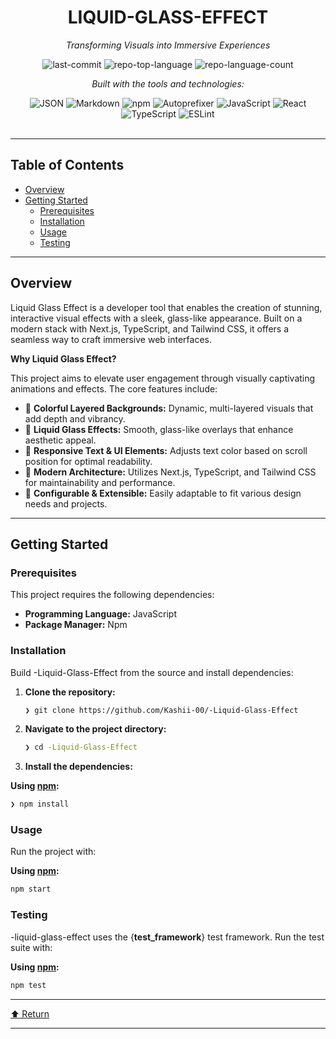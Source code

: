 <div id="top">

<!-- HEADER STYLE: CLASSIC -->
<div align="center">


# LIQUID-GLASS-EFFECT

<em>Transforming Visuals into Immersive Experiences</em>

<!-- BADGES -->
<img src="https://img.shields.io/github/last-commit/Kashii-00/-Liquid-Glass-Effect?style=flat&logo=git&logoColor=white&color=0080ff" alt="last-commit">
<img src="https://img.shields.io/github/languages/top/Kashii-00/-Liquid-Glass-Effect?style=flat&color=0080ff" alt="repo-top-language">
<img src="https://img.shields.io/github/languages/count/Kashii-00/-Liquid-Glass-Effect?style=flat&color=0080ff" alt="repo-language-count">

<em>Built with the tools and technologies:</em>

<img src="https://img.shields.io/badge/JSON-000000.svg?style=flat&logo=JSON&logoColor=white" alt="JSON">
<img src="https://img.shields.io/badge/Markdown-000000.svg?style=flat&logo=Markdown&logoColor=white" alt="Markdown">
<img src="https://img.shields.io/badge/npm-CB3837.svg?style=flat&logo=npm&logoColor=white" alt="npm">
<img src="https://img.shields.io/badge/Autoprefixer-DD3735.svg?style=flat&logo=Autoprefixer&logoColor=white" alt="Autoprefixer">
<img src="https://img.shields.io/badge/JavaScript-F7DF1E.svg?style=flat&logo=JavaScript&logoColor=black" alt="JavaScript">
<img src="https://img.shields.io/badge/React-61DAFB.svg?style=flat&logo=React&logoColor=black" alt="React">
<img src="https://img.shields.io/badge/TypeScript-3178C6.svg?style=flat&logo=TypeScript&logoColor=white" alt="TypeScript">
<img src="https://img.shields.io/badge/ESLint-4B32C3.svg?style=flat&logo=ESLint&logoColor=white" alt="ESLint">

</div>
<br>

---

## Table of Contents

- [Overview](#overview)
- [Getting Started](#getting-started)
    - [Prerequisites](#prerequisites)
    - [Installation](#installation)
    - [Usage](#usage)
    - [Testing](#testing)

---

## Overview

Liquid Glass Effect is a developer tool that enables the creation of stunning, interactive visual effects with a sleek, glass-like appearance. Built on a modern stack with Next.js, TypeScript, and Tailwind CSS, it offers a seamless way to craft immersive web interfaces.

**Why Liquid Glass Effect?**

This project aims to elevate user engagement through visually captivating animations and effects. The core features include:

- 🎨 **Colorful Layered Backgrounds:** Dynamic, multi-layered visuals that add depth and vibrancy.
- 🧊 **Liquid Glass Effects:** Smooth, glass-like overlays that enhance aesthetic appeal.
- 🚀 **Responsive Text & UI Elements:** Adjusts text color based on scroll position for optimal readability.
- 🌟 **Modern Architecture:** Utilizes Next.js, TypeScript, and Tailwind CSS for maintainability and performance.
- 🔧 **Configurable & Extensible:** Easily adaptable to fit various design needs and projects.

---

## Getting Started

### Prerequisites

This project requires the following dependencies:

- **Programming Language:** JavaScript
- **Package Manager:** Npm

### Installation

Build -Liquid-Glass-Effect from the source and install dependencies:

1. **Clone the repository:**

    ```sh
    ❯ git clone https://github.com/Kashii-00/-Liquid-Glass-Effect
    ```

2. **Navigate to the project directory:**

    ```sh
    ❯ cd -Liquid-Glass-Effect
    ```

3. **Install the dependencies:**

**Using [npm](https://www.npmjs.com/):**

```sh
❯ npm install
```

### Usage

Run the project with:

**Using [npm](https://www.npmjs.com/):**

```sh
npm start
```

### Testing

-liquid-glass-effect uses the {__test_framework__} test framework. Run the test suite with:

**Using [npm](https://www.npmjs.com/):**

```sh
npm test
```

---

<div align="left"><a href="#top">⬆ Return</a></div>

---
